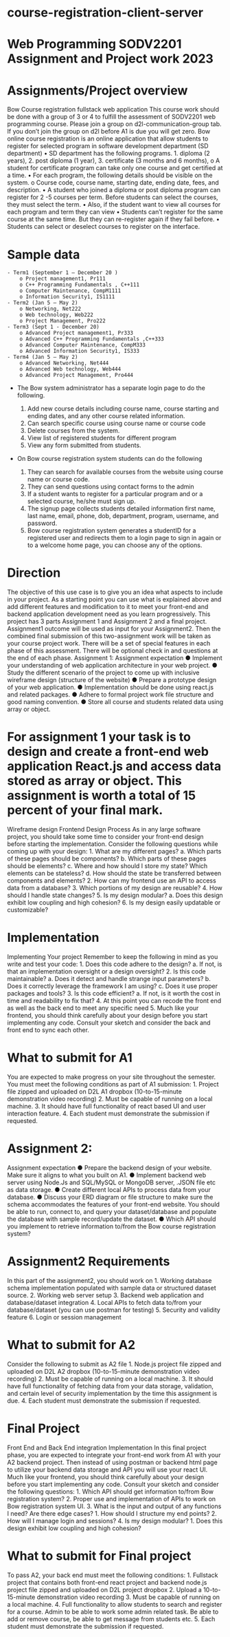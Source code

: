 # course-registration-client-server

# Web Programming SODV2201 Assignment and Project work 2023

# Assignments/Project overview

Bow Course registration fullstack web application
This course work should be done with a group of 3 or 4 to fulfill the assessment of SODV2201 web programming course.
Please join a group on d2l-communication-group tab. If you don’t join the group on d2l before A1 is due you will get zero.
Bow online course registration is an online application that allow students to register for selected program in software development department (SD department)
    • SD department has the following programs.
        1. diploma (2 years),
        2. post diploma (1 year),
        3. certificate (3 months and 6 months),
            o A student for certificate program can take only one course and get certified at a time.
        • For each program, the following details should be visible on the system.
            o Course code, course name, starting date, ending date, fees, and description.
        • A student who joined a diploma or post diploma program can register for 2 -5 courses per term. Before students can select the courses, they must select the term.
        • Also, if the student want to view all courses for each program and term they can view
        • Students can’t register for the same course at the same time. But they can re-register again if they fail before.
        • Students can select or deselect courses to register on the interface.

# Sample data
    - Term1 (September 1 – December 20 )
        o Project management1, Pr111
        o C++ Programming Fundamentals , C++111
        o Computer Maintenance, CompM1111
        o Information Security1, IS1111
    - Term2 (Jan 5 – May 2)
        o Networking, Net222
        o Web technology, Web222
        o Project Management, Pro222
    - Term3 (Sept 1 - December 20)
        o Advanced Project management1, Pr333
        o Advanced C++ Programming Fundamentals ,C++333
        o Advanced Computer Maintenance, CompM333
        o Advanced Information Security1, IS333
    - Term4 (Jan 5 – May 2)
        o Advanced Networking, Net444
        o Advanced Web technology, Web444
        o Advanced Project Management, Pro444


- The Bow system administrator has a separate login page to do the following.
    1. Add new course details including course name, course starting and ending dates, and any other course related information.
    2. Can search specific course using course name or course code
    3. Delete courses from the system.
    4. View list of registered students for different program
    5. View any form submitted from students.

- On Bow course registration system students can do the following
    1. They can search for available courses from the website using course name or course code.
    2. They can send questions using contact forms to the admin
    3. If a student wants to register for a particular program and or a selected course, he/she must sign up.
    4. The signup page collects students detailed information first name, last name, email, phone, dob, department, program, username, and password.
    5. Bow course registration system generates a studentID for a registered user and redirects them to a login page to sign in again or to a welcome home page, you can choose any of the options.

# Direction
The objective of this use case is to give you an idea what aspects to include in your project. As a starting point you can use what is explained above and add different features and modification to it to meet your front-end and backend application development need as you learn progressively.
This project has 3 parts Assignment 1 and Assignment 2 and a final project. Assignment1 outcome will be used as input for your Assignment2. Then the combined final submission of this two-assignment work will be taken as your course project work. There will be a set of special features in each phase of this assessment. There will be optional check in and questions at the end of each phase.
Assignment 1:
Assignment expectation
    ● Implement your understanding of web application architecture in your web project.
    ● Study the different scenario of the project to come up with inclusive wireframe design (structure of the website)
    ● Prepare a prototype design of your web application.
    ● Implementation should be done using react.js and related packages.
    ● Adhere to formal project work file structure and good naming convention.
    ● Store all course and students related data using array or object.

# For assignment 1 your task is to design and create a front-end web application React.js and access data stored as array or object. This assignment is worth a total of 15 percent of your final mark.
Wireframe design Frontend Design Process
As in any large software project, you should take some time to consider your front-end design before starting the implementation. Consider the following questions while coming up with your design:
    1. What are my different pages?
    a. Which parts of these pages should be components?
    b. Which parts of these pages should be elements?
    c. Where and how should I store my state? Which elements can be stateless?
    d. How should the state be transferred between components and elements?
    2. How can my frontend use an API to access data from a database?
    3. Which portions of my design are reusable?
    4. How should I handle state changes?
    5. Is my design modular?
    a. Does this design exhibit low coupling and high cohesion?
    6. Is my design easily updatable or customizable?

# Implementation
Implementing Your project
Remember to keep the following in mind as you write and test your code:
    1. Does this code adhere to the design?
    a. If not, is that an implementation oversight or a design oversight?
    2. Is this code maintainable?
    a. Does it detect and handle strange input parameters?
    b. Does it correctly leverage the framework I am using?
    c. Does it use proper packages and tools?
    3. Is this code efficient?
    a. If not, is it worth the cost in time and readability to fix that?
    4. At this point you can recode the front end as well as the back end to meet any specific need
    5. Much like your frontend, you should think carefully about your design before you start implementing any code. Consult your sketch and consider the back and front end to sync each other.

# What to submit for A1
You are expected to make progress on your site throughout the semester. You must meet the following conditions as part of A1 submission:
    1. Project file zipped and uploaded on D2L A1 dropbox (10-to-15-minute demonstration video recording)
    2. Must be capable of running on a local machine.
    3. It should have full functionality of react based UI and user interaction feature.
    4. Each student must demonstrate the submission if requested.

# Assignment 2:
Assignment expectation
    ● Prepare the backend design of your website. Make sure it aligns to what you built on A1.
    ● Implement backend web server using Node.Js and SQL/MySQL or MongoDB server, .JSON file etc as data storage.
    ● Create different local APIs to process data from your database.
    ● Discuss your ERD diagram or file structure to make sure the schema accommodates the features of your front-end website. You should be able to run, connect to, and query your dataset/database and populate the database with sample record/update the dataset.
    ● Which API should you implement to retrieve information to/from the Bow course registration system?

# Assignment2 Requirements
In this part of the assignment2, you should work on
    1. Working database schema implementation populated with sample data or structured dataset source.
    2. Working web server setup
    3. Backend web application and database/dataset integration
    4. Local APIs to fetch data to/from your database/dataset (you can use postman for testing)
    5. Security and validity feature
    6. Login or session management

# What to submit for A2
Consider the following to submit as A2 file
    1. Node.js project file zipped and uploaded on D2L A2 dropbox (10-to-15-minute demonstration video recording)
    2. Must be capable of running on a local machine.
    3. It should have full functionality of fetching data from your data storage, validation, and certain level of security implementation by the time this assignment is due.
    4. Each student must demonstrate the submission if requested.

# Final Project
Front End and Back End integration
Implementation
In this final project phase, you are expected to integrate your front-end work from A1 with your A2 backend project. Then instead of using postman or backend html page to utilize your backend data storage and API you will use your react UI.
Much like your frontend, you should think carefully about your design before you start implementing any code. Consult your sketch and consider the following questions:
    1. Which API should get information to/from Bow registration system?
    2. Proper use and implementation of APIs to work on Bow registration system UI.
    3. What is the input and output of any functions I need? Are there edge cases?
    1. How should I structure my end points?
    2. How will I manage login and sessions?
    4. Is my design modular?
    1. Does this design exhibit low coupling and high cohesion?

# What to submit for Final project
To pass A2, your back end must meet the following conditions:
    1. Fullstack project that contains both front-end react project and backend node.js project file zipped and uploaded on D2L project dropbox
    2. Upload a 10-to-15-minute demonstration video recording
    3. Must be capable of running on a local machine.
    4. Full functionality to allow students to search and register for a course. Admin to be able to work some admin related task. Be able to add or remove course, be able to get message from students etc.
    5. Each student must demonstrate the submission if requested.
